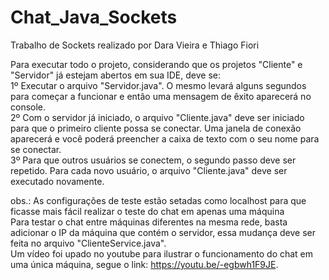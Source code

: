 # Chat_Java_Sockets
Trabalho de Sockets realizado por Dara Vieira e Thiago Fiori

Para executar todo o projeto, considerando que os projetos "Cliente" e "Servidor" já estejam abertos em sua IDE, deve se:</br>
1º Executar o arquivo "Servidor.java". O mesmo levará alguns segundos para começar a funcionar e então uma mensagem de êxito aparecerá no console.</br>
2º Com o servidor já iniciado, o arquivo "Cliente.java" deve ser iniciado para que o primeiro cliente possa se conectar. Uma janela de conexão aparecerá e você poderá preencher a caixa de texto com o seu nome para se conectar.</br>
3º Para que outros usuários se conectem, o segundo passo deve ser repetido. Para cada novo usuário, o arquivo "Cliente.java" deve ser executado novamente.</br>

obs.: As configurações de teste estão setadas como localhost para que ficasse mais fácil realizar o teste do chat em apenas uma máquina</br>
      Para testar o chat entre máquinas diferentes na mesma rede, basta adicionar o IP da máquina que contém o servidor, essa mudança deve ser feita no arquivo "ClienteService.java".</br>
      Um vídeo foi upado no youtube para ilustrar o funcionamento do chat em uma única máquina, segue o link: https://youtu.be/-egbwh1F9JE.
